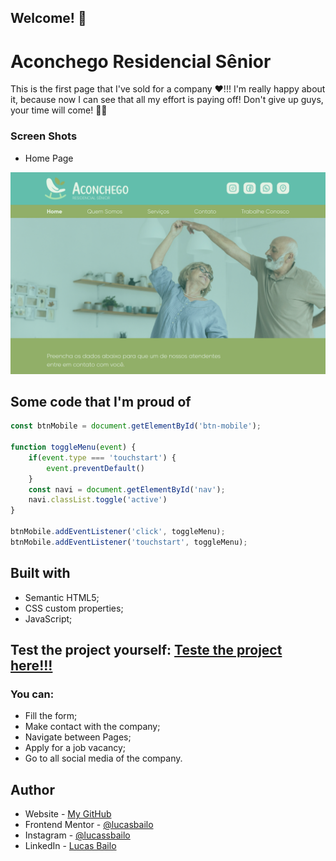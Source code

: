 ## Welcome! 👋

# Aconchego Residencial Sênior

This is the first page that I've sold for a company ❤️!!! I'm really happy about it, because now I can see that all my effort is paying off! Don't give up guys, your time will come! 💪🍥

### Screen Shots
- Home Page

![](./images/SS.png)

## Some code that I'm proud of
```js
const btnMobile = document.getElementById('btn-mobile');

function toggleMenu(event) {
    if(event.type === 'touchstart') {
        event.preventDefault()
    }
    const navi = document.getElementById('nav');
    navi.classList.toggle('active')
}

btnMobile.addEventListener('click', toggleMenu);
btnMobile.addEventListener('touchstart', toggleMenu);
```

## Built with

- Semantic HTML5;
- CSS custom properties;
- JavaScript;

## Test the project yourself: [Teste the project here!!!](https://aconchego-residencial-git-main-lucasbailo.vercel.app/)

### You can:

- Fill the form;
- Make contact with the company;
- Navigate between Pages;
- Apply for a job vacancy;
- Go to all social media of the company.

## Author

- Website - [My GitHub](https://github.com/lucasbailo)
- Frontend Mentor - [@lucasbailo](https://www.frontendmentor.io/profile/lucasbailo)
- Instagram - [@lucassbailo](https://www.instagram.com/lucassbailo/)
- LinkedIn - [Lucas Bailo](https://www.linkedin.com/in/lcsbailo)